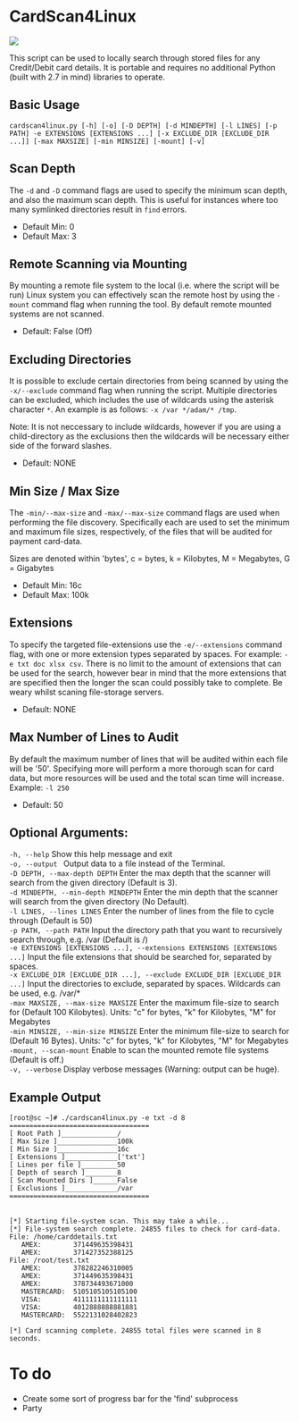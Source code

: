 # CardScan4Linux
![](https://img.shields.io/maintenance/yes/2015.svg)

This script can be used to locally search through stored files for any Credit/Debit card details. It is portable and requires no additional Python (built with 2.7 in mind) libraries to operate.

## Basic Usage 
`cardscan4linux.py [-h] [-o] [-D DEPTH] [-d MINDEPTH] [-l LINES] [-p PATH] -e EXTENSIONS [EXTENSIONS ...] [-x EXCLUDE_DIR [EXCLUDE_DIR ...]] [-max MAXSIZE] [-min MINSIZE] [-mount] [-v]`

## Scan Depth
The `-d` and `-D` command flags are used to specify the minimum scan depth, and also the maximum scan depth. This is useful for instances where too many symlinked directories result in `find` errors.

* Default Min: 0
* Default Max: 3

## Remote Scanning via Mounting
By mounting a remote file system to the local (i.e. where the script will be run) Linux system you can effectively scan the remote host by using the `-mount` command flag when running the tool. By default remote mounted systems are not scanned.

* Default: False (Off)

## Excluding Directories
It is possible to exclude certain directories from being scanned by using the `-x/--exclude` command flag when running the script. Multiple directories can be excluded, which includes the use of wildcards using the asterisk character `*`. An example is as follows: `-x /var */adam/* /tmp`. 

Note: It is not neccessary to include wildcards, however if you are using a child-directory as the exclusions then the wildcards will be necessary either side of the forward slashes.

* Default: NONE

## Min Size / Max Size
The `-min/--max-size` and `-max/--max-size` command flags are used when performing the file discovery. Specifically each are used to set the minimum and maximum file sizes, respectively, of the files that will be audited for payment card-data.

Sizes are denoted within 'bytes', c = bytes, k = Kilobytes, M = Megabytes, G = Gigabytes

* Default Min: 16c
* Default Max: 100k

## Extensions
To specify the targeted file-extensions use the `-e/--extensions` command flag, with one or more extension types separated by spaces. For example: `-e txt doc xlsx csv`. There is no limit to the amount of extensions that can be used for the search, however bear in mind that the more extensions that are specified then the longer the scan could possibly take to complete. Be weary whilst scaning file-storage servers.

* Default: NONE

## Max Number of Lines to Audit
By default the maximum number of lines that will be audited within each file will be '50'. Specifying more will perform a more thorough scan for card data, but more resources will be used and the total scan time will increase. Example: `-l 250`

* Default: 50

## Optional Arguments:
`-h, --help`          Show this help message and exit
<br>  `-o, --output `       Output data to a file instead of the Terminal.
<br>  `-D DEPTH, --max-depth DEPTH` Enter the max depth that the scanner will search from the given directory (Default is 3).
<br>  `-d MINDEPTH, --min-depth MINDEPTH` Enter the min depth that the scanner will search from the given directory (No Default).
<br>  `-l LINES, --lines LINES` Enter the number of lines from the file to cycle through (Default is 50)
<br>  `-p PATH, --path PATH`  Input the directory path that you want to recursively search through, e.g. /var (Default is /)
<br>  `-e EXTENSIONS [EXTENSIONS ...], --extensions EXTENSIONS [EXTENSIONS ...]` Input the file extensions that should be searched for, separated by spaces.
<br>  `-x EXCLUDE_DIR [EXCLUDE_DIR ...], --exclude EXCLUDE_DIR [EXCLUDE_DIR ...]` Input the directories to exclude, separated by spaces. Wildcards can be used, e.g. /var/*
<br>  `-max MAXSIZE, --max-size MAXSIZE` Enter the maximum file-size to search for (Default 100 Kilobytes). Units: "c" for bytes, "k" for Kilobytes, "M" for Megabytes
<br>  `-min MINSIZE, --min-size MINSIZE` Enter the minimum file-size to search for (Default 16 Bytes). Units: "c" for bytes, "k" for Kilobytes, "M" for Megabytes
<br>  `-mount, --scan-mount`  Enable to scan the mounted remote file systems (Default is off.)
<br>  `-v, --verbose`         Display verbose messages (Warning: output can be huge).

## Example Output
`[root@sc ~]# ./cardscan4linux.py -e txt -d 8`
<br>`===================================`
<br>`[ Root Path ]______________/`
<br>`[ Max Size ]_______________100k`
<br>`[ Min Size ]_______________16c`
<br>`[ Extensions ]_____________['txt']`
<br>`[ Lines per file ]_________50`
<br>`[ Depth of search ]________8`
<br>`[ Scan Mounted Dirs ]______False`
<br>`[ Exclusions ]_____________/var`
<br>`===================================`

<br>`[*] Starting file-system scan. This may take a while...`
<br>`[*] File-system search complete. 24855 files to check for card-data.`
<br>`File: /home/carddetails.txt`
<br>`	AMEX:		 371449635398431`
<br>`	AMEX:		 371427352388125`
<br>`File: /root/test.txt`
<br>`	AMEX:		 378282246310005`
<br>`	AMEX:		 371449635398431`
<br>`	AMEX:		 378734493671000`
<br>`	MASTERCARD:	 5105105105105100`
<br>`	VISA:		 4111111111111111`
<br>`	VISA:		 4012888888881881`
<br>`	MASTERCARD:	 5522131028402823`

`[*] Card scanning complete. 24855 total files were scanned in 8 seconds.`

# To do

* Create some sort of progress bar for the 'find' subprocess
* Party
